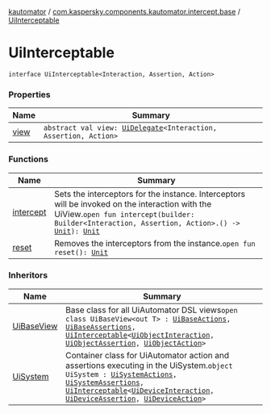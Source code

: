 [kautomator](../../index.md) / [com.kaspersky.components.kautomator.intercept.base](../index.md) / [UiInterceptable](./index.md)

# UiInterceptable

`interface UiInterceptable<Interaction, Assertion, Action>`

### Properties

| Name | Summary |
|---|---|
| [view](view.md) | `abstract val view: `[`UiDelegate`](../../com.kaspersky.components.kautomator.intercept.delegate/-ui-delegate/index.md)`<Interaction, Assertion, Action>` |

### Functions

| Name | Summary |
|---|---|
| [intercept](intercept.md) | Sets the interceptors for the instance. Interceptors will be invoked on the interaction with the UiView.`open fun intercept(builder: Builder<Interaction, Assertion, Action>.() -> `[`Unit`](https://kotlinlang.org/api/latest/jvm/stdlib/kotlin/-unit/index.html)`): `[`Unit`](https://kotlinlang.org/api/latest/jvm/stdlib/kotlin/-unit/index.html) |
| [reset](reset.md) | Removes the interceptors from the instance.`open fun reset(): `[`Unit`](https://kotlinlang.org/api/latest/jvm/stdlib/kotlin/-unit/index.html) |

### Inheritors

| Name | Summary |
|---|---|
| [UiBaseView](../../com.kaspersky.components.kautomator.component.common.views/-ui-base-view/index.md) | Base class for all UiAutomator DSL views`open class UiBaseView<out T> : `[`UiBaseActions`](../../com.kaspersky.components.kautomator.component.common.actions/-ui-base-actions/index.md)`, `[`UiBaseAssertions`](../../com.kaspersky.components.kautomator.component.common.assertions/-ui-base-assertions/index.md)`, `[`UiInterceptable`](./index.md)`<`[`UiObjectInteraction`](../../com.kaspersky.components.kautomator.intercept.interaction/-ui-object-interaction/index.md)`, `[`UiObjectAssertion`](../../com.kaspersky.components.kautomator.intercept.operation/-ui-object-assertion.md)`, `[`UiObjectAction`](../../com.kaspersky.components.kautomator.intercept.operation/-ui-object-action.md)`>` |
| [UiSystem](../../com.kaspersky.components.kautomator.system/-ui-system/index.md) | Container class for UiAutomator action and assertions executing in the UiSystem.`object UiSystem : `[`UiSystemActions`](../../com.kaspersky.components.kautomator.system/-ui-system-actions/index.md)`, `[`UiSystemAssertions`](../../com.kaspersky.components.kautomator.system/-ui-system-assertions/index.md)`, `[`UiInterceptable`](./index.md)`<`[`UiDeviceInteraction`](../../com.kaspersky.components.kautomator.intercept.interaction/-ui-device-interaction/index.md)`, `[`UiDeviceAssertion`](../../com.kaspersky.components.kautomator.intercept.operation/-ui-device-assertion.md)`, `[`UiDeviceAction`](../../com.kaspersky.components.kautomator.intercept.operation/-ui-device-action.md)`>` |
